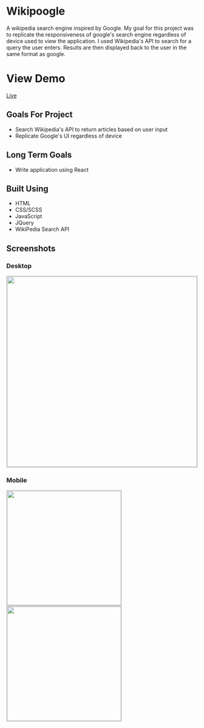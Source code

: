 # Wikipoogle
A wikipedia search engine inspired by Google. My goal for this project was to replicate the responsiveness of google's search engine regardless of device used to view the application. I used Wikipedia's API to search for a query the user enters. Results are then displayed back to the user in the same format as google. 

# View Demo
[Live](https://www.danieljbailey.com/projects/wikipoogle/)

## Goals For Project
* Search Wikipedia's API to return articles based on user input
* Replicate Google's UI regardless of device

## Long Term Goals
* Write application using React

## Built Using
- HTML
- CSS/SCSS
- JavaScript
- JQuery
- WikiPedia Search API


## Screenshots

### Desktop
<img src="https://i.gyazo.com/667e898dc5fcece04f55fc104bf09f26.png" width="500px" style="border: 2px solid #ccc"/>

### Mobile
<img src="https://i.gyazo.com/0f743cd42f8290b59497d97bca22efaf.png" width="300px" style="border: 2px solid #ccc"/>
<img src="https://i.gyazo.com/1adb03e985494dc241fc33b52ced36e9.png" width="300px" style="border: 2px solid #ccc"/>